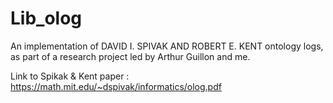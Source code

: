 # Lib_olog
An implementation of DAVID I. SPIVAK AND ROBERT E. KENT ontology logs, as part of a research project led by Arthur Guillon and me.

Link to Spikak & Kent paper : https://math.mit.edu/~dspivak/informatics/olog.pdf



